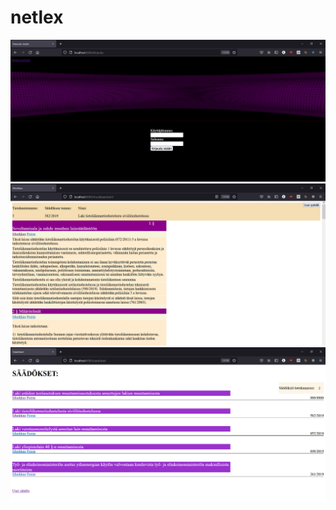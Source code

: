 # netlex

![log in](https://github.com/Eelii/netlex/blob/master/img/log_in.PNG)
![muokkaa](https://github.com/Eelii/netlex/blob/master/img/muokkaa.PNG)
![saadokset](https://github.com/Eelii/netlex/blob/master/img/saadokset.PNG)

